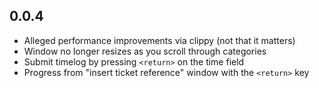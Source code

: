 ## 0.0.4
- Alleged performance improvements via clippy (not that it matters)
- Window no longer resizes as you scroll through categories
- Submit timelog by pressing `<return>` on the time field
- Progress from "insert ticket reference" window with the `<return>` key